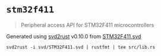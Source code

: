 # `stm32f411`

> Peripheral access API for STM32F411 microcontrollers

Generated using [svd2rust] v0.10.0 from [STM32F411.svd]

[STM32F411.svd]: http://www.st.com/content/ccc/resource/technical/ecad_models_and_symbols/svd/group0/6c/de/0b/88/56/86/49/37/stm32f4_svd.zip/files/stm32f4_svd.zip/jcr:content/translations/en.stm32f4_svd.zip
[svd2rust]: https://github.com/japaric/svd2rust

```
svd2rust -i svd/STM32F411.svd | rustfmt | tee src/lib.rs
```
